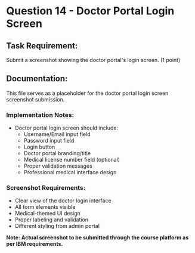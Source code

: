 # Question 14 - Doctor Portal Login Screen

## Task Requirement:
Submit a screenshot showing the doctor portal's login screen. (1 point)

## Documentation:
This file serves as a placeholder for the doctor portal login screen screenshot submission.

### Implementation Notes:
- Doctor portal login screen should include:
  - Username/Email input field
  - Password input field
  - Login button
  - Doctor portal branding/title
  - Medical license number field (optional)
  - Proper validation messages
  - Professional medical interface design

### Screenshot Requirements:
- Clear view of the doctor login interface
- All form elements visible
- Medical-themed UI design
- Proper labeling and validation
- Different styling from admin portal

**Note: Actual screenshot to be submitted through the course platform as per IBM requirements.**